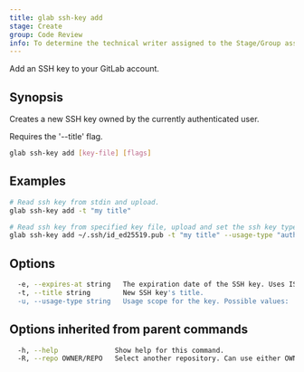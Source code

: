 ```yaml
---
title: glab ssh-key add
stage: Create
group: Code Review
info: To determine the technical writer assigned to the Stage/Group associated with this page, see https://about.gitlab.com/handbook/product/ux/technical-writing/#assignments
---
```


<!--
This documentation is auto generated by a script.
Please do not edit this file directly. Run `make gen-docs` instead.
-->

Add an SSH key to your GitLab account.

## Synopsis

Creates a new SSH key owned by the currently authenticated user.

Requires the '--title' flag.

```bash title="terminal"
glab ssh-key add [key-file] [flags]
```

## Examples

```bash title="terminal"
# Read ssh key from stdin and upload.
glab ssh-key add -t "my title"

# Read ssh key from specified key file, upload and set the ssh key type to "authentication".
glab ssh-key add ~/.ssh/id_ed25519.pub -t "my title" --usage-type "auth"
```

## Options

```bash title="terminal"
  -e, --expires-at string   The expiration date of the SSH key. Uses ISO 8601 format: YYYY-MM-DDTHH:MM:SSZ.
  -t, --title string        New SSH key's title.
  -u, --usage-type string   Usage scope for the key. Possible values: 'auth', 'signing' or 'auth_and_signing'. Default value: 'auth_and_signing'. (default "auth_and_signing")
```

## Options inherited from parent commands

```bash title="terminal"
  -h, --help              Show help for this command.
  -R, --repo OWNER/REPO   Select another repository. Can use either OWNER/REPO or `GROUP/NAMESPACE/REPO` format. Also accepts full URL or Git URL.
```
